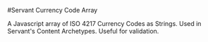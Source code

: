 #Servant Currency Code Array

A Javascript array of ISO 4217 Currency Codes as Strings.  Used in Servant's Content Archetypes.  Useful for validation.